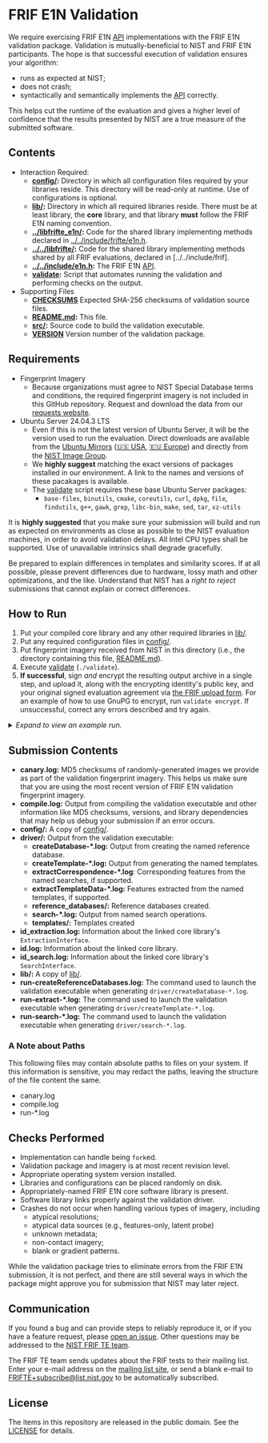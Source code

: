 FRIF E1N Validation
===================

We require exercising FRIF E1N [API] implementations with the FRIF E1N
validation package. Validation is mutually-beneficial to NIST and FRIF E1N
participants. The hope is that successful execution of validation ensures your
algorithm:

 * runs as expected at NIST;
 * does not crash;
 * syntactically and semantically implements the [API] correctly.

This helps cut the runtime of the evaluation and gives a higher level of
confidence that the results presented by NIST are a true measure of the
submitted software.

Contents
--------
 * Interaction Required:
   - **[config/]:** Directory in which all configuration files required by your
     libraries reside. This directory will be read-only at runtime. Use of
     configurations is optional.
   - **[lib/]:** Directory in which all required libraries reside. There must
     be at least library, the **core** library, and that library **must** follow
     the FRIF E1N naming convention.
   - **[../libfrifte_e1n/]:** Code for the shared library implementing methods
     declared in [../../include/frifte/e1n.h].
   - **[../../libfrifte/]:** Code for the shared library implementing methods
     shared by all FRIF evaluations, declared in [../../include/frif].
   - **[../../include/e1n.h]:** The FRIF E1N [API].
   - **[validate]:** Script that automates running the validation and performing
     checks on the output.
 * Supporting Files
   - **[CHECKSUMS]** Expected SHA-256 checksums of validation source files.
   - **[README.md]:** This file.
   - **[src/]:** Source code to build the validation executable.
   - **[VERSION]** Version number of the validation package.

Requirements
------------

 * Fingerprint Imagery
   - Because organizations must agree to NIST Special Database terms and
     conditions, the required fingerprint imagery is not included in this GitHub
     repository. Request and download the data from our [requests website].
 * Ubuntu Server 24.04.3 LTS
   - Even if this is not the latest version of Ubuntu Server, it will be the
     version used to run the evaluation. Direct downloads are available from the
     [Ubuntu Mirrors] ([🇺🇸 USA], [🇪🇺 Europe]) and directly from the [NIST
     Image Group].
   - We **highly suggest** matching the exact versions of packages installed in
     our environment. A link to the names and versions of these pacakages is
     available.
   - The [validate] script  requires these base Ubuntu Server packages:
      - `base-files`, `binutils`, `cmake`, `coreutils`, `curl`, `dpkg`, `file`,
        `findutils`, `g++`, `gawk`, `grep`, `libc-bin`, `make`, `sed`, `tar`,
        `xz-utils`

It is **highly suggested** that you make sure your submission will build and run
as expected on environments as close as possible to the NIST evaluation
machines, in order to avoid validation delays. All Intel CPU types shall be
supported. Use of unavailable intrinsics shall degrade gracefully.

Be prepared to explain differences in templates and similarity scores. If at all
possible, please prevent differences due to hardware, lossy math and other
optimizations, and the like. Understand that NIST has a _right to reject_
submissions that cannot explain or correct differences.

How to Run
----------
 1. Put your compiled core library and any other required libraries in [lib/].
 2. Put any required configuration files in [config/].
 3. Put fingerprint imagery received from NIST in this directory (i.e.,
    the directory containing this file, [README.md]).
 4. Execute [validate] (`./validate`).
 5. **If successful**, sign *and* encrypt the resulting output archive in a
    single step, and upload it, along with the encrypting identity's public key,
    and your original signed evaluation agreement via [the FRIF upload form].
    For an example of how to use GnuPG to encrypt, run `validate encrypt`. If
    unsuccessful, correct any errors described and try again.

<details>
  <summary><em>Expand to view an example run.</em></summary>

```
$ bash
$ cp /path/to/libfrifte_e1n_nullimpl_0001.so lib/
$ cp /path/to/config.txt config/
$ cp /path/to/frif_e1n_validation_images-*.tar.xz .
$ ./validate
================================================================================
|   FRIF E1N Validation | Version 202409301547 | 30 Sep 2024 | 15:48:27 EDT    |
================================================================================
Checking for required packages... [OKAY]
Checking for previous validation attempts... [OKAY]
Checking validation version... (no Internet connection) [SKIP]
Checking OS and version... (Ubuntu Server 24.04.3 LTS (Noble Numbat)) [OKAY]
Checking for unexpanded validation image tarballs... [DEFER]
 -> Expanding "frif_e1n_validation_images-2024093014427.tar.xz"... [OKAY]
Checking for unexpanded validation image tarballs... [OKAY]
Checking validation image versions... (VERSION = 202409301442) [OKAY]
Looking for core library... (libfrifte_e1n_nullimpl_0001.so) [OKAY]
Checking for known environment variables... [OKAY]
Building... [OKAY]
Checking API version... [OKAY]
Checking library name... [OKAY]
Testing ExtractionInterface (probe)... [OKAY]
Merging createTemplate-probe-contactless-A logs... [OKAY]
Checking createTemplate contactless-A (probe) logs... [WARN]

================================================================================
| There are some (49) unexpected zero-byte probe templates. Please review:     |
| output/driver/createTemplate-probe-contactless-A.log                         |
================================================================================
Still checking createTemplate contactless-A (probe) logs... [OKAY]
Merging createTemplate-probe-palm-J logs... [OKAY]
Checking createTemplate palm-J (probe) logs... [WARN]

================================================================================
| There are some (22) unexpected zero-byte probe templates. Please review:     |
| output/driver/createTemplate-probe-palm-J.log                                |
================================================================================
Still checking createTemplate palm-J (probe) logs... [OKAY]
Merging createTemplate-probe-plain-M logs... [OKAY]
Checking createTemplate plain-M (probe) logs... [WARN]

================================================================================
| There are some (100) unexpected zero-byte probe templates. Please review:    |
| output/driver/createTemplate-probe-plain-M.log                               |
================================================================================
Still checking createTemplate plain-M (probe) logs... [OKAY]
Merging createTemplate-probe-roll-V logs... [OKAY]
Checking createTemplate roll-V (probe) logs... [WARN]

================================================================================
| There are some (50) unexpected zero-byte probe templates. Please review:     |
| output/driver/createTemplate-probe-roll-V.log                                |
================================================================================
Still checking createTemplate roll-V (probe) logs... [OKAY]
Merging createTemplate-probe-slap-R logs... [OKAY]
Checking createTemplate slap-R (probe) logs... [WARN]

================================================================================
| There are some (50) unexpected zero-byte probe templates. Please review:     |
| output/driver/createTemplate-probe-slap-R.log                                |
================================================================================
Still checking createTemplate slap-R (probe) logs... [OKAY]
Skipping extract template data (probe) checks
Testing ExtractionInterface (reference)... [OKAY]
Merging createTemplate-reference-palm-N logs... [OKAY]
Checking createTemplate palm-N (reference) logs... [WARN]

================================================================================
| There are some (49) unexpected zero-byte reference templates. Please         |
| review:                                                                      |
| output/driver/createTemplate-reference-palm-N.log                            |
================================================================================
Still checking createTemplate palm-N (reference) logs... [OKAY]
Merging createTemplate-reference-plain-M logs... [OKAY]
Checking createTemplate plain-M (reference) logs... [WARN]

================================================================================
| There are some (100) unexpected zero-byte reference templates. Please        |
| review:                                                                      |
| output/driver/createTemplate-reference-plain-M.log                           |
================================================================================
Still checking createTemplate plain-M (reference) logs... [OKAY]
Merging createTemplate-reference-roll-U logs... [OKAY]
Checking createTemplate roll-U (reference) logs... [WARN]

================================================================================
| There are some (50) unexpected zero-byte reference templates. Please         |
| review:                                                                      |
| output/driver/createTemplate-reference-roll-U.log                            |
================================================================================
Still checking createTemplate roll-U (reference) logs... [OKAY]
Merging createTemplate-reference-roll-U-palm-N logs... [OKAY]
Checking createTemplate roll-U-palm-N (reference) logs... [WARN]

================================================================================
| There are some (50) unexpected zero-byte reference templates. Please         |
| review:                                                                      |
| output/driver/createTemplate-reference-roll-U-palm-N.log                     |
================================================================================
Still checking createTemplate roll-U-palm-N (reference) logs... [OKAY]
Merging createTemplate-reference-roll-U-roll-V-slap-R logs... [OKAY]
Checking createTemplate roll-U-roll-V-slap-R (reference) logs... [WARN]

================================================================================
| There are some (50) unexpected zero-byte reference templates. Please         |
| review:                                                                      |
| output/driver/createTemplate-reference-roll-U-roll-V-slap-R.log              |
================================================================================
Still checking createTemplate roll-U-roll-V-slap-R (reference) logs... [OKAY]
Merging createTemplate-reference-segmented-slap-R logs... [OKAY]
Checking createTemplate segmented-slap-R (reference) logs... [WARN]

================================================================================
| There are some (50) unexpected zero-byte reference templates. Please         |
| review:                                                                      |
| output/driver/createTemplate-reference-segmented-slap-R.log                  |
================================================================================
Still checking createTemplate segmented-slap-R (reference) logs... [OKAY]
Merging createTemplate-reference-slap-R-contactless-A logs... [OKAY]
Checking createTemplate slap-R-contactless-A (reference) logs... [WARN]

================================================================================
| There are some (50) unexpected zero-byte reference templates. Please         |
| review:                                                                      |
| output/driver/createTemplate-reference-slap-R-contactless-A.log              |
================================================================================
Still checking createTemplate slap-R-contactless-A (reference) logs... [OKAY]
Merging createTemplate-reference-slap-R-roll-U logs... [OKAY]
Checking createTemplate slap-R-roll-U (reference) logs... [WARN]

================================================================================
| There are some (50) unexpected zero-byte reference templates. Please         |
| review:                                                                      |
| output/driver/createTemplate-reference-slap-R-roll-U.log                     |
================================================================================
Still checking createTemplate slap-R-roll-U (reference) logs... [OKAY]
Skipping extract template data (reference) checks
Testing reference database creation... [OKAY]
Testing SearchInterface (subject)... [OKAY]
Merging search-subject-palm-J_v_palm-N logs... [OKAY]
Checking search subject palm-J_v_palm-N log (candidates)... [OKAY]
Merging search-subject-slap-R_v_roll-U logs... [OKAY]
Checking search subject slap-R_v_roll-U log (candidates)... [OKAY]
Testing SearchInterface (subject+position)... [OKAY]
Merging search-subject+position-contactless-A_v_palm-N logs... [OKAY]
Checking search subject+position contactless-A_v_palm-N log (candidates)... [OKAY]
Merging search-subject+position-roll-V_v_roll-U logs... [OKAY]
Checking search subject+position roll-V_v_roll-U log (candidates)... [OKAY]
Merging search-subject+position-roll-V_v_slap-R-contactless-A logs... [OKAY]
Checking search subject+position roll-V_v_slap-R-contactless-A log (candidates)... [OKAY]
Merging search-subject+position-plain-M_v_roll-U-roll-V-slap-R logs... [OKAY]
Checking search subject+position plain-M_v_roll-U-roll-V-slap-R log (candidates)... [OKAY]
Creating validation submission... (frif_e1n_validation_nullimpl_0001.tar.xz) [OKAY]

================================================================================
| You did not implement one or more of the methods that provides insight into  |
| your algorithm's decision making. While these methods are optional, they     |
| will greatly assist in forensic science research activities at NIST. If      |
| this is unexpected, please review the log output.                            |
|                                                                              |
| * extractTemplateData (probes): NOT implemented                              |
| * extractTemplateData (references): NOT implemented                          |
| * extractCorrespondence: NOT implemented                                     |
================================================================================

================================================================================
| Please review the marketing and CBEFF information compiled into your         |
| library to ensure correctness:                                               |
|                                                                              |
| Exemplar Feature Extraction Algorithm Marketing Identifier =                 |
| NullImplementation Exemplar Extractor 1.0                                    |
| Exemplar Feature Extraction Algorithm CBEFF Owner = 0x000F                   |
| Exemplar Feature Extraction Algorithm CBEFF Identifier = 0xF1A7              |
| Search Algorithm Marketing Identifier = NullImplementation Comparator (N     |
| 1:1 mode) 1.0                                                                |
| Search Algorithm CBEFF Owner = 0x000F                                        |
| Search Algorithm CBEFF Identifier = 0x0101                                   |
================================================================================

++++++++++++++++++++++++++++++++++++++++++++++++++++++++++++++++++++++++++++++++
+ This script could not check online to ensure there are no updates            +
+ available. NIST requires that FRIF submissions always use the latest         +
+ version. Retrieve the latest version number by visiting the URL below and    +
+ be sure it matches this version: 202405221259.                               +
+                                                                              +
+ https://github.com/usnistgov/frifte/tree/main/e1n/validation/VERSION           +
+                                                                              +
+ If these numbers don't match, visit our website to retrieve the latest       +
+ version.                                                                     +
++++++++++++++++++++++++++++++++++++++++++++++++++++++++++++++++++++++++++++++++

================================================================================
| You have successfully completed your part of FRIF E1N validation. Please     |
| sign and encrypt the file listed below (run './validate encrypt' for an      |
| example).                                                                    |
|                                                                              |
|                   frif_e1n_validation_nullimpl_0001.tar.xz                   |
|                                                                              |
| Please upload both frif_e1n_validation_nullimpl_0001.tar.xz.asc and your     |
| public key via https://pages.nist.gov/frifte/upload                            |
================================================================================
Completed: 30 Sep 2024 | 13:57:37 EDT (Runtime: 379s)
```
</details>

Submission Contents
-------------------

 * **canary.log:** MD5 checksums of randomly-generated images we provide as part
   of the validation fingerprint imagery. This helps us make sure that you are
   using the most recent version of FRIF E1N validation fingerprint imagery.
 * **compile.log:** Output from compiling the validation executable and other
   information like MD5 checksums, versions, and library dependencies that may
   help us debug your submission if an error occurs.
 * **config/:** A copy of [config/].
 * **driver/:** Output from the validation executable:
   * **createDatabase-*.log:** Output from creating the named reference
     database.
   * **createTemplate-*.log:** Output from generating the named templates.
   * **extractCorrespondence-*.log**: Corresponding features from the named
     searches, if supported.
   * **extractTemplateData-*.log:** Features extracted from the named templates,
     if supported.
   * **reference_databases/:** Reference databases created.
   * **search-*.log:** Output from named search operations.
   * **templates/:** Templates created
 * **id_extraction.log:** Information about the linked core library's
   `ExtractionInterface`.
 * **id.log:** Information about the linked core library.
 * **id_search.log:** Information about the linked core library's
   `SearchInterface`.
 * **lib/:** A copy of [lib/].
 * **run-createReferenceDatabases.log:** The command used to launch the
   validation executable when generating `driver/createDatabase-*.log`.
 * **run-extract-*.log:** The command used to launch the validation
   executable when generating `driver/createTemplate-*.log`.
 * **run-search-*.log:** The command used to launch the
   validation executable when generating `driver/search-*.log`.

### A Note about Paths
This following  files may contain absolute paths to files on your system. If
this information is sensitive, you may redact the paths, leaving the structure
of the file content the same.

 * canary.log
 * compile.log
 * run-*.log

Checks Performed
----------------

 * Implementation can handle being `fork`ed.
 * Validation package and imagery is at most recent revision level.
 * Appropriate operating system version installed.
 * Libraries and configurations can be placed randomly on disk.
 * Appropriately-named FRIF E1N core software library is present.
 * Software library links properly against the validation driver.
 * Crashes do not occur when handling various types of imagery, including
   - atypical resolutions;
   - atypical data sources (e.g., features-only, latent probe)
   - unknown metadata;
   - non-contact imagery;
   - blank or gradient patterns.

While the validation package tries to eliminate errors from the FRIF E1N
submission, it is not perfect, and there are still several ways in which the
package might approve you for submission that NIST may later reject.

Communication
-------------
If you found a bug and can provide steps to reliably reproduce it, or if you
have a feature request, please [open an issue]. Other questions may be addressed
to the [NIST FRIF TE team].

The FRIF TE team sends updates about the FRIF tests to their mailing list. Enter
your e-mail address on the [mailing list site], or send a blank e-mail to
FRIFTE+subscribe@list.nist.gov to be automatically subscribed.

License
-------
The items in this repository are released in the public domain. See the
[LICENSE] for details.

[API]: https://pages.nist.gov/frifte/doc/api/e1n.html
[Ubuntu Mirrors]: https://launchpad.net/ubuntu/+cdmirrors
[🇺🇸 USA]: https://mirror.math.princeton.edu/pub/ubuntu-iso/noble/ubuntu-24.04.3-live-server-amd64.iso
[🇪🇺 Europe]: http://mirror.init7.net/ubuntu-releases/noble/ubuntu-24.04.3-live-server-amd64.iso
[NIST Image Group]: https://nigos.nist.gov/evaluations/ubuntu-24.04.3-live-server-amd64.iso
[lib/]: https://github.com/usnistgov/frifte/tree/main/e1n/validation/lib
[../libfrifte_e1n/]: https://github.com/usnistgov/frifte/tree/main/e1n/libfrifte_e1n
[../../libfrifte/]: https://github.com/usnistgov/frifte/tree/main/libfrifte
[../../include/e1n.h]: https://github.com/usnistgov/frifte/blob/main/include/frifte/e1n.h
[bin/]: https://github.com/usnistgov/frifte/tree/main/e1n/validation/bin
[config/]: https://github.com/usnistgov/frifte/tree/main/e1n/validation/config
[README.md]: https://github.com/usnistgov/frifte/blob/main/e1n/validation/README.md
[src/]: https://github.com/usnistgov/frifte/tree/main/e1n/validation/src
[CHECKSUMS]: https://github.com/usnistgov/frifte/blob/main/e1n/validation/CHECKSUMS
[VERSION]: https://github.com/usnistgov/frifte/tree/main/e1n/validation/VERSION
[validate]: https://github.com/usnistgov/frifte/tree/main/e1n/validation/validate
[NIST FRIF TE team]: mailto:frifte@nist.gov
[open an issue]: https://github.com/usnistgov/frifte/issues
[mailing list site]: https://groups.google.com/a/list.nist.gov/g/frif
[LICENSE]: https://github.com/usnistgov/frifte/blob/main/LICENSE.md
[test plan]: https://pages.nist.gov/frifte/doc/testplan/e1n_testplan.pdf
[requests website]: https://nigos.nist.gov/datasets/frifte_e1n_validation/request
[the FRIF upload form]: https://pages.nist.gov/frifte/e1n/upload
[../../include/frifte]: https://github.com/usnistgov/frifte/tree/main/include/frifte
[../../include/frifte/e1n.h]: https://github.com/usnistgov/frifte/blob/main/include/frifte/e1n.h
